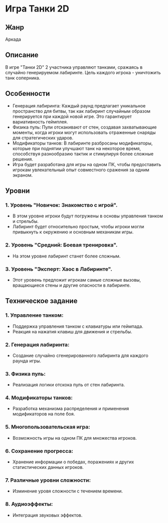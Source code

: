 
# Игра Танки 2D
## Жанр
Аркада
## Описание
В игре "Танки 2D" 2 участника управляют танками, сражаясь в случайно генерируемом лабиринте. Цель каждого игрока - уничтожить танк соперника.
## Особенности
- Генерация лабиринта: Каждый раунд предлагает уникальное пространство для битвы, так как лабиринт случайным образом генерируется при каждой новой игре. Это гарантирует вариативность геймплея.
- Физика пуль: Пули отскакивают от стен, создавая захватывающие моменты, когда игроки могут использовать отраженные снаряды для стратегических ударов.
- Модификаторы танков: В лабиринте разбросаны модификаторы, которые при поднятии улучшают танк на некоторое время, способствуя разнообразию тактик и стимулируя более сложные решения.
- Игра будет разработана для игры на одном ПК, чтобы предоставить игрокам увлекательный опыт совместного сражения за одним экраном.
## Уровни
### 1. Уровень "Новичок: Знакомство с игрой".
  - В этом уровне игроки будут погружены в основы управления танком и стрельбы.
  - Лабиринт будет относительно простым, чтобы игроки могли привыкнуть к окружению и основным механикам игры.
### 2. Уровень "Средний: Боевая тренировка".
  - На этом уровне лабиринт станет более сложным.
### 3. Уровень "Эксперт: Хаос в Лабиринте".
  - Этот уровень предложит игрокам самые сложные вызовы, вращающиеся стены и другие опасности в лабиринте.
## Техническое задание
### 1. Управление танком:
   - Поддержка управления танком с клавиатуры или геймпада.
   - Реакция на нажатия клавиш для движения и стрельбы.
### 2. Генерация лабиринта:
   - Создание случайно сгенерированного лабиринта для каждого раунда игры.
### 3. Физика пуль:
   - Реализация логики отскока пуль от стен лабиринта.
### 4. Модификаторы танков:
   - Разработка механизма распределения и применения модификаторов на поле боя.
### 5. Многопользовательская игра:
   - Возможность игры на одном ПК для множества игроков.
### 6. Сохранение прогресса:
   - Хранение информации о победах, поражениях и других статистических данных игроков.
### 7. Различные уровни сложности:
   - Изминение уровя сложности с течением времени.
### 8. Аудиоэффекты:
   - Интеграция звуковых эффектов.
